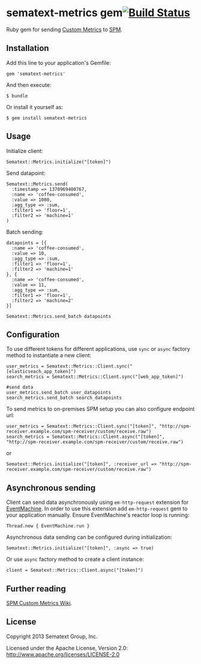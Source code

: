 # sematext-metrics gem[![Build Status](https://travis-ci.org/sematext/sematext-metrics-gem.png)](https://travis-ci.org/sematext/sematext-metrics-gem)

Ruby gem for sending [Custom Metrics](https://sematext.atlassian.net/wiki/display/PUBSPM/Custom+Metrics) to [SPM](http://sematext.com/spm/index.html).

## Installation

Add this line to your application's Gemfile:

    gem 'sematext-metrics'

And then execute:

    $ bundle

Or install it yourself as:

    $ gem install sematext-metrics

## Usage

Initialize client:

    Sematext::Metrics.initialize("[token]")

Send datapoint:

    Sematext::Metrics.send(
      :timestamp => 1370969400767,
      :name => 'coffee-consumed',
      :value => 1000,
      :agg_type => :sum,
      :filter1 => 'floor=1',
      :filter2 => 'machine=1'
    )

Batch sending:

    datapoints = [{
      :name => 'coffee-consumed', 
      :value => 10,
      :agg_type => :sum,
      :filter1 => 'floor=1',
      :filter2 => 'machine=1'
    }, { 
      :name => 'coffee-consumed',
      :value => 11,
      :agg_type => :sum,
      :filter1 => 'floor=1',
      :filter2 => 'machine=2'
    }]

    Sematext::Metrics.send_batch datapoints    

## Configuration

To use different tokens for different applications, use `sync` or `async` factory method to instantiate a new client:

    user_metrics = Sematext::Metrics::Client.sync("[elasticseach_app_token]")
    search_metrics = Sematext::Metrics::Client.sync("[web_app_token]")

    #send data
    user_metrics.send_batch user_datapoints
    search_metrics.send_batch search_datapoints

To send metrics to on-premises SPM setup you can also configure endpoint url:

    user_metrics = Sematext::Metrics::Client.sync("[token]", "http://spm-receiver.example.com/spm-receiver/custom/receive.raw")
    search_metrics = Sematext::Metrics::Client.async("[token]", "http://spm-receiver.example.com/spm-receiver/custom/receive.raw")

or

    Sematext::Metrics.initialize("[token]", :receiver_url => "http://spm-receiver.example.com/spm-receiver/custom/receive.raw")

## Asynchronous sending

Client can send data asynchronously using `em-http-request` extension for [EventMachine](http://http://rubyeventmachine.com/). 
In order to use this extension add  `em-http-request` gem to your application manually. Ensure EventMachine's reactor loop is running:

    Thread.new { EventMachine.run }

Asynchronous data sending can be configured during initialization:

    Sematext::Metrics.initialize("[token]", :async => true)

Or use `async` factory method to create a client instance:

    client = Sematext::Metrics::Client.async("[token]")

## Further reading

[SPM Custom Metrics Wiki](https://sematext.atlassian.net/wiki/display/PUBSPM/Custom+Metrics).

## License

Copyright 2013 Sematext Group, Inc.

Licensed under the Apache License, Version 2.0: http://www.apache.org/licenses/LICENSE-2.0

